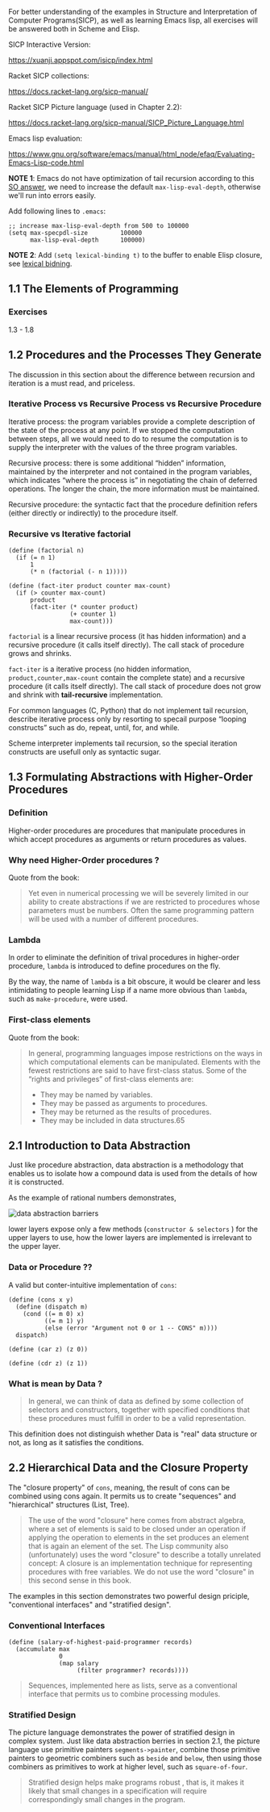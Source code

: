 For better understanding of the examples in Structure and Interpretation of Computer Programs(SICP), as well as learning Emacs lisp, all exercises will be answered both in Scheme and Elisp.

SICP Interactive Version:

https://xuanji.appspot.com/isicp/index.html

Racket SICP collections:

https://docs.racket-lang.org/sicp-manual/

Racket SICP Picture language (used in Chapter 2.2):

https://docs.racket-lang.org/sicp-manual/SICP_Picture_Language.html

Emacs lisp evaluation:

https://www.gnu.org/software/emacs/manual/html_node/efaq/Evaluating-Emacs-Lisp-code.html

**NOTE 1**: Emacs do not have optimization of tail recursion according to this [SO answer](https://stackoverflow.com/questions/38493904/why-is-there-no-tail-recursion-optimization-in-emacs-lisp-not-but-like-other-sc), we need to increase the default `max-lisp-eval-depth`, otherwise we'll run into errors easily.

Add following lines to `.emacs`:

```
;; increase max-lisp-eval-depth from 500 to 100000
(setq max-specpdl-size         100000
      max-lisp-eval-depth      100000)
```

**NOTE 2**: Add `(setq lexical-binding t)` to the buffer to enable Elisp closure, see [lexical bidning](https://www.emacswiki.org/emacs/LexicalBinding).

## 1.1 The Elements of Programming

### Exercises

1.3 - 1.8

## 1.2 Procedures and the Processes They Generate

The discussion in this section about the difference between recursion and iteration is a must read, and priceless.

### Iterative Process vs Recursive Process vs Recursive Procedure

Iterative process: the program variables provide a complete description of the state of the process at any point. If we stopped the computation between steps, all we would need to do to resume the computation is to supply the interpreter with the values of the three program variables.

Recursive process: there is some additional “hidden” information, maintained by the interpreter and not contained in the program variables, which indicates “where the process is” in negotiating the chain of deferred operations. The longer the chain, the more information must be maintained.

Recursive procedure: the syntactic fact that the procedure definition refers (either directly or indirectly) to the procedure itself.

### Recursive vs Iterative factorial

```
(define (factorial n)
  (if (= n 1)
      1
      (* n (factorial (- n 1)))))

(define (fact-iter product counter max-count)
  (if (> counter max-count)
      product
      (fact-iter (* counter product)
                 (+ counter 1)
                 max-count)))
```

`factorial` is a linear recursive process (it has hidden information) and a recursive procedure (it calls itself directly). The call stack of procedure grows and shrinks.

`fact-iter` is a iterative process (no hidden information, `product,counter,max-count` contain the complete state) and a recursive procedure (it calls itself directly). The call stack of procedure does not grow and shrink with **tail-recursive** implementation.

For common languages (C, Python) that do not implement tail recursion, describe iterative process only by resorting to specail purpose “looping constructs” such as do, repeat, until, for, and while.

Scheme interpreter implements tail recursion, so the special iteration constructs are usefull only as syntactic sugar.

## 1.3 Formulating Abstractions with Higher-Order Procedures

### Definition

Higher-order procedures are procedures that manipulate procedures in which accept procedures as arguments or return procedures as values.

### Why need Higher-Order procedures ?

Quote from the book:

> Yet even in numerical processing we will be severely limited in our ability to create abstractions if we are restricted to procedures whose parameters must be numbers. Often the same programming pattern will be used with a number of different procedures.

### Lambda

In order to eliminate the definition of trival procedures in higher-order procedure, `lambda` is introduced to define procedures on the fly.

By the way, the name of `lambda` is a bit obscure, it would be clearer and less intimidating to people learning Lisp if a name more obvious than `lambda`, such as `make-procedure`, were used.

### First-class elements

Quote from the book:

> In general, programming languages impose restrictions on the ways in which computational elements can be manipulated. Elements with the fewest restrictions are said to have first-class status. Some of the “rights and privileges” of first-class elements are:
> - They may be named by variables.
> - They may be passed as arguments to procedures.
> - They may be returned as the results of procedures.
> - They may be included in data structures.65

## 2.1  Introduction to Data Abstraction

Just like procedure abstraction, data abstraction is a methodology that enables us to isolate how a compound data is used from the details of how it is constructed.

As the example of rational numbers demonstrates,

![data abstraction barriers](https://xuanji.appspot.com/isicp/images/ch2-Z-G-6.gif)

lower layers expose only a few methods (`constructor & selectors` ) for the upper layers to use, how the lower layers are implemented is irrelevant to the upper layer.

### Data or Procedure ??

A valid but conter-intuitive implementation of `cons`:

```
(define (cons x y)
  (define (dispatch m)
    (cond ((= m 0) x)
          ((= m 1) y)
          (else (error "Argument not 0 or 1 -- CONS" m))))
  dispatch)

(define (car z) (z 0))

(define (cdr z) (z 1))
```

### What is mean by Data ?

> In general, we can think of data as defined by some collection of selectors and constructors, together with specified conditions that these procedures must fulfill in order to be a valid representation.

This definition does not distinguish whether Data is "real" data structure or not, as long as it satisfies the conditions.

## 2.2 Hierarchical Data and the Closure Property

The "closure property" of `cons`, meaning, the result of cons can be combined using cons again. It permits us to create "sequences" and "hierarchical" structures (List, Tree).

> The use of the word "closure" here comes from abstract algebra, where a set of elements is said to be closed under an operation if applying the operation to elements in the set produces an element that is again an element of the set. The Lisp community also (unfortunately) uses the word "closure" to describe a totally unrelated concept: A closure is an implementation technique for representing procedures with free variables. We do not use the word "closure" in this second sense in this book. 


The examples in this section demonstrates two powerful design priciple, "conventional interfaces" and "stratified design".

### Conventional Interfaces

```
(define (salary-of-highest-paid-programmer records)
  (accumulate max
              0
              (map salary
                   (filter programmer? records))))
```

> Sequences, implemented here as lists, serve as a conventional interface that permits us to combine processing modules.

### Stratified Design

The picture language demonstrates the power of stratified design in complex system. Just like data abstraction berries in section 2.1, the picture language use primitive painters `segments->painter`, combine those primitive painters to geometric combiners such as `beside` and `below`, then using those combiners as primitives to work at higher level, such as `square-of-four`.

> Stratified design helps make programs robust , that is, it makes it likely that small changes in a specification will require correspondingly small changes in the program.

